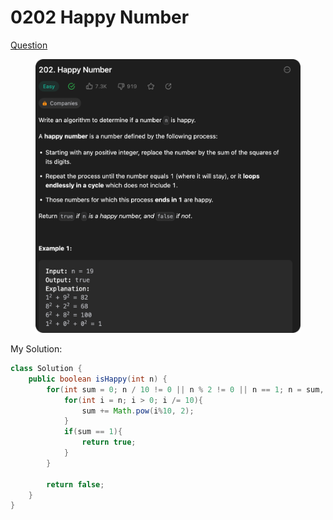 # 0202 Happy Number

[Question](https://leetcode.com/problems/happy-number/description/?envType=study-plan\&id=algorithm-ii)

<figure><img src="../.gitbook/assets/image (5) (4) (1).png" alt=""><figcaption></figcaption></figure>



My Solution:

```java
class Solution {
    public boolean isHappy(int n) {
        for(int sum = 0; n / 10 != 0 || n % 2 != 0 || n == 1; n = sum, sum = 0){
            for(int i = n; i > 0; i /= 10){
                sum += Math.pow(i%10, 2);
            }
            if(sum == 1){
                return true;
            }
        }

        return false;
    }
}
```

